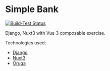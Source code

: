 # Simple Bank

[![Build-Test Status](https://github.com/joaopauloufal/BankDjangoNuxt3/workflows/Build-Test/badge.svg)](https://github.com/joaopauloufal/BankDjangoNuxt3/actions)

Django, Nuxt3 with Vue 3 composable exercise.

Technologies used:
 - [Django](https://www.djangoproject.com)
 - [Nuxt3](https://v3.nuxtjs.org)
 - [Oruga](https://oruga.io)